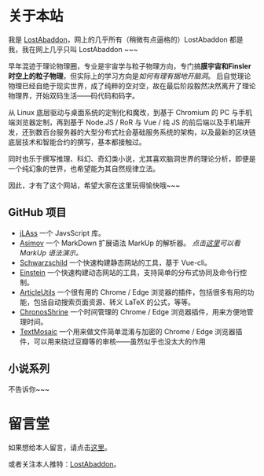# 关于本站

我是 [LostAbaddon](lostabaddon@gmail.com)，网上的几乎所有（稍微有点逼格的）LostAbaddon 都是我，我在网上几乎只叫 LostAbaddon ~~~

早年混迹于理论物理圈，专业是宇宙学与粒子物理方向，专门搞**膜宇宙和Finsler时空上的粒子物理**，但实际上的学习方向是*如何有理有据地开脑洞*。
后自觉理论物理已经自绝于现实世界，成了纯粹的空对空，故在最后阶段毅然决然离开了理论物理界，开始双码生活——码代码和码字。

从 Linux 底层驱动与桌面系统的定制化和魔改，到基于 Chromium 的 PC 与手机端浏览器定制，再到基于 Node.JS / RoR 与 Vue / 纯 JS 的前后端以及手机端开发，还到数百台服务器的大型分布式社会基础服务系统的架构，以及最新的区块链底层技术和智能合约的撰写，基本都接触过。

同时也乐于撰写推理、科幻、奇幻类小说，尤其喜欢脑洞世界的理论分析，即便是一个纯幻象的世界，也希望能为其自然规律立法。

因此，才有了这个网站，希望大家在这里玩得愉快哦~~~

## GitHub 项目

-	[jLAss](https://github.com/LostAbaddon/jLAss)
	一个 JavsScript 库。
-	[Asimov](https://github.com/LostAbaddon/Asimov)
	一个 MarkDown 扩展语法 MarkUp 的解析器。
	*点击[这里](@markup)可以看 MarkUp 语法演示。*
-	[Schwarzschild](https://github.com/LostAbaddon/Schwarzschild)
	一个快速构建静态网站的工具，基于 Vue-cli。
-	[Einstein](https://github.com/LostAbaddon/EmptyNodeProject)
	一个快速构建动态网站的工具，支持简单的分布式协同及命令行控制。
-	[ArticleUtils](https://github.com/LostAbaddon/ArticleUtils)
	一个很有用的 Chrome / Edge 浏览器的插件，包括很多有用的功能，包括自动搜索页面资源、转义 LaTeX 的公式，等等。
-	[ChronosShrine](https://github.com/LostAbaddon/ChronosShrine)
	一个时间管理的 Chrome / Edge 浏览器插件，用来方便地管理时间。
-	[TextMosaic](https://github.com/LostAbaddon/TextMosaic)
	一个用来做文件简单混淆与加密的 Chrome / Edge 浏览器插件，可以用来绕过豆瓣等的审核——虽然似乎也没太大的作用

## 小说系列

不告诉你~~~

# 留言堂

如果想给本人留言，请点击[这里](https://github.com/LostAbaddon/lostabaddon.github.io/discussions)。

或者关注本人推特：[LostAbaddon](https://twitter.com/LostAbaddon)。